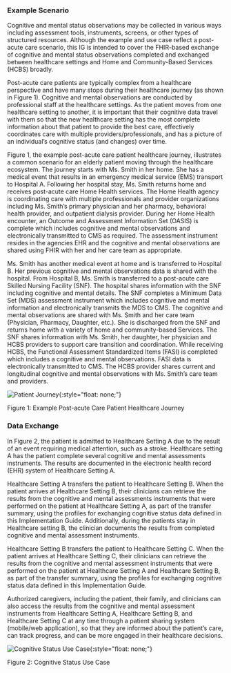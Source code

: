 ### Example Scenario

Cognitive and mental status observations may be collected in various ways including assessment tools, instruments, screens,  or other types of structured resources.  Although the example and use case reflect a post-acute care scenario, this IG is intended to cover the FHIR-based exchange of cognitive and mental status observations completed and exchanged between healthcare settings and Home and Community-Based Services (HCBS) broadly.

Post-acute care patients are typically complex from a healthcare perspective and have many stops during their healthcare journey (as shown in Figure 1). Cognitive and mental observations are conducted by professional staff at the healthcare settings. As the patient moves from one healthcare setting to another, it is important that their cognitive data travel with them so that the new healthcare setting has the most complete information about that patient to provide the best care, effectively coordinates care with multiple providers/professionals, and has a picture of an individual’s cognitive status (and changes) over time.

Figure 1, the example post-acute care patient healthcare journey, illustrates a common scenario for an elderly patient moving through the healthcare ecosystem. The journey starts with Ms. Smith in her home. She has a medical event that results in an emergency medical service (EMS) transport to Hospital A. Following her hospital stay, Ms. Smith returns home and receives post-acute care Home Health services. The Home Health agency is coordinating care with multiple professionals and provider organizations including Ms. Smith’s primary physician and her pharmacy, behavioral health provider, and outpatient dialysis provider. During her Home Health encounter, an Outcome and Assessment Information Set (OASIS) is complete which includes cognitive and mental observations and electronically transmitted to CMS as required. The assessment instrument resides in the agencies EHR and the cognitive and mental observations are shared using FHIR with her and her care team as appropriate.

Ms. Smith has another medical event at home and is transferred to Hospital B. Her previous cognitive and mental observations data is shared with the hospital. From Hospital B, Ms. Smith is transferred to a post-acute care Skilled Nursing Facility (SNF). The hospital shares information with the SNF including cognitive and mental details. The SNF completes a Minimum Data Set (MDS) assessment instrument which includes cognitive and mental information and electronically transmits the MDS to CMS. The cognitive and mental observations are shared with Ms. Smith and her care team (Physician, Pharmacy, Daughter, etc.). She is discharged from the SNF and returns home with a variety of home and community-based Services. The SNF shares information with Ms. Smith, her daughter, her physician and HCBS providers to support care transition and coordination. While receiving HCBS, the Functional Assessment Standardized Items (FASI) is completed which includes a cognitive and mental observations. FASI data is electronically transmitted to CMS. The HCBS provider shares current and longitudinal cognitive and mental observations with Ms. Smith’s care team and providers.


![Patient Journey](Patient_Journey.png){:style="float: none;"}

Figure 1: Example Post-acute Care Patient Healthcare Journey


### Data Exchange

In Figure 2, the patient is admitted to Healthcare Setting A due to the result of an event requiring medical attention, such as a stroke. Healthcare setting A has the patient complete several cognitive and mental assessments instruments. The results are documented in the electronic health record (EHR) system of Healthcare Setting A.

Healthcare Setting A transfers the patient to Healthcare Setting B. When the patient arrives at Healthcare Setting B, their clinicians can retrieve the results from the cognitive and mental assessments instruments that were performed on the patient at Healthcare Setting A, as part of the transfer summary, using the profiles for exchanging cognitive status data defined in this Implementation Guide. Additionally, during the patients stay in Healthcare setting B, the clinician documents the results from completed cognitive and mental assessment instruments.

Healthcare Setting B transfers the patient to Healthcare Setting C. When the patient arrives at Healthcare Setting C, their clinicians can retrieve the results from the cognitive and mental assessment instruments that were performed on the patient at Healthcare Setting A and Healthcare Setting B, as part of the transfer summary, using the profiles for exchanging cognitive status data defined in this Implementation Guide.

Authorized caregivers, including the patient, their family, and clinicians can also access the results from the cognitive and mental assessment instruments from Healthcare Setting A, Healthcare Setting B, and Healthcare Setting C at any time through a patient sharing system (mobile/web application), so that they are informed about the patient’s care, can track progress, and can be more engaged in their healthcare decisions.


![Cognitive Status Use Case](Cognitive_Status_Use_Case.png){:style="float: none;"}

Figure 2: Cognitive Status Use Case